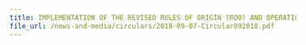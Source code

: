 ```yaml
---
title: IMPLEMENTATION OF THE REVISED RULES OF ORIGIN (ROO) AND OPERATIONAL CERTIFICATION PROCEDURES (OCP) UNDER THE INDIASINGAPORE COMPREHENSIVE ECONOMIC COOPERATION AGREEMENT (CECA) 
file_url: /news-and-media/circulars/2018-09-07-Circular092018.pdf
---
```

